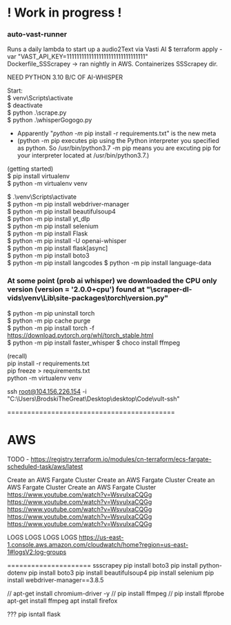 # ! Work in progress !  

### auto-vast-runner  
Runs a daily lambda to start up a audio2Text via Vasti AI
$ terraform apply -var "VAST_API_KEY=11111111111111111111111111111111"   
Dockerfile_SSScrapey -> ran nightly in AWS. Containerizes SSScrapey dir. 

NEED PYTHON 3.10 B/C OF AI-WHISPER  

Start:  
$ venv\Scripts\activate  
$ deactivate  
$ python .\scrape.py  
$ python .\whisperGogogo.py  
  
  
- Apparently "*python -m* pip install -r requirements.txt" is the new meta  
- (python -m pip executes pip using the Python interpreter you specified as python. So /usr/bin/python3.7 -m pip means you are excuting pip for your interpreter located at /usr/bin/python3.7.)  
  
(getting started)  
$ pip install virtualenv  
$ python -m virtualenv venv  

$ .\venv\Scripts\activate  
$ python -m pip install webdriver-manager    
$ python -m pip install beautifulsoup4    
$ python -m pip install yt_dlp   
$ python -m pip install selenium  
$ python -m pip install Flask  
$ python -m pip install -U openai-whisper  
$ python -m pip install flask[async]  
$ python -m pip install boto3  
$ python -m pip install langcodes 
$ python -m pip install language-data
### At some point (prob ai whisper) we downloaded the CPU only version (__version__ = '2.0.0+cpu') found at "\scraper-dl-vids\venv\Lib\site-packages\torch\version.py"  
$ python -m pip uninstall torch  
$ python -m pip cache purge  
$ python -m pip install torch -f https://download.pytorch.org/whl/torch_stable.html  
$ python -m pip install faster_whisper
$ choco install ffmpeg  
  
(recall)  
pip install -r requirements.txt  
pip freeze > requirements.txt  
python -m virtualenv venv  
  
    
ssh root@104.156.226.154 -i "C:\Users\BrodskiTheGreat\Desktop\desktop\Code\vult-ssh"



==========================================
#  AWS

TODO - https://registry.terraform.io/modules/cn-terraform/ecs-fargate-scheduled-task/aws/latest 


Create an AWS Fargate Cluster
Create an AWS Fargate Cluster
Create an AWS Fargate Cluster
Create an AWS Fargate Cluster
https://www.youtube.com/watch?v=WsvuIxaCQGg
https://www.youtube.com/watch?v=WsvuIxaCQGg
https://www.youtube.com/watch?v=WsvuIxaCQGg
https://www.youtube.com/watch?v=WsvuIxaCQGg
https://www.youtube.com/watch?v=WsvuIxaCQGg

LOGS
LOGS
LOGS
LOGS
https://us-east-1.console.aws.amazon.com/cloudwatch/home?region=us-east-1#logsV2:log-groups



=====================
ssscrapey
pip install boto3
pip install python-dotenv
pip install boto3
pip install beautifulsoup4
pip install selenium
pip install webdriver-manager==3.8.5

// apt-get install chromium-driver -y
// pip install ffmpeg
// pip install ffprobe
apt-get install ffmpeg
apt install firefox


???
pip isntall flask